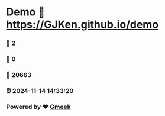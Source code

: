 # Demo :link: https://GJKen.github.io/demo 
### :page_facing_up: [2](https://GJKen.github.io/demo/tag.html) 
### :speech_balloon: 0 
### :hibiscus: 20663 
### :alarm_clock: 2024-11-14 14:33:20 
### Powered by :heart: [Gmeek](https://github.com/Meekdai/Gmeek)
